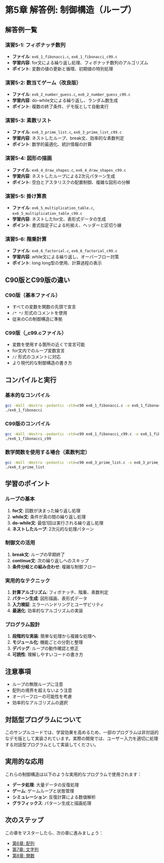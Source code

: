 # 第5章 解答例: 制御構造（ループ）

## 解答例一覧

### 演習5-1: フィボナッチ数列
- **ファイル**: `ex6_1_fibonacci.c`, `ex6_1_fibonacci_c99.c`
- **学習内容**: for文による繰り返し処理、フィボナッチ数列のアルゴリズム
- **ポイント**: 変数の値の更新と循環、初期値の特別処理

### 演習5-2: 数当てゲーム（改良版）
- **ファイル**: `ex6_2_number_guess.c`, `ex6_2_number_guess_c99.c`
- **学習内容**: do-while文による繰り返し、ランダム数生成
- **ポイント**: 複数の終了条件、デモ版として自動実行

### 演習5-3: 素数リスト
- **ファイル**: `ex6_3_prime_list.c`, `ex6_3_prime_list_c99.c`
- **学習内容**: ネストしたループ、break文、効率的な素数判定
- **ポイント**: 数学的最適化、統計情報の計算

### 演習5-4: 図形の描画
- **ファイル**: `ex6_4_draw_shapes.c`, `ex6_4_draw_shapes_c99.c`
- **学習内容**: ネストしたループによる2次元パターン生成
- **ポイント**: 空白とアスタリスクの配置制御、複雑な図形の分解

### 演習5-5: 掛け算表
- **ファイル**: `ex6_5_multiplication_table.c`, `ex6_5_multiplication_table_c99.c`
- **学習内容**: ネストしたfor文、表形式データの生成
- **ポイント**: 書式指定子による桁揃え、ヘッダーと区切り線

### 演習5-6: 階乗計算
- **ファイル**: `ex6_6_factorial.c`, `ex6_6_factorial_c99.c`
- **学習内容**: while文による繰り返し、オーバーフロー対策
- **ポイント**: long long型の使用、計算過程の表示

## C90版とC99版の違い

### C90版（基本ファイル）
- すべての変数を関数の先頭で宣言
- `/* */` 形式のコメントを使用
- 従来のCの制御構造に準拠

### C99版（_c99.cファイル）
- 変数を使用する箇所の近くで宣言可能
- for文内でのループ変数宣言
- `//` 形式のコメントに対応
- より現代的な制御構造の書き方

## コンパイルと実行

### 基本的なコンパイル
```bash
gcc -Wall -Wextra -pedantic -std=c90 ex6_1_fibonacci.c -o ex6_1_fibonacci
./ex6_1_fibonacci
```

### C99版のコンパイル
```bash
gcc -Wall -Wextra -pedantic -std=c99 ex6_1_fibonacci_c99.c -o ex6_1_fibonacci_c99
./ex6_1_fibonacci_c99
```

### 数学関数を使用する場合（素数判定）
```bash
gcc -Wall -Wextra -pedantic -std=c90 ex6_3_prime_list.c -o ex6_3_prime_list -lm
./ex6_3_prime_list
```

## 学習のポイント

### ループの基本
1. **for文**: 回数が決まった繰り返し処理
2. **while文**: 条件が真の間の繰り返し処理
3. **do-while文**: 最低1回は実行される繰り返し処理
4. **ネストしたループ**: 2次元的な処理パターン

### 制御文の活用
1. **break文**: ループの早期終了
2. **continue文**: 次の繰り返しへのスキップ
3. **条件分岐との組み合わせ**: 複雑な制御フロー

### 実用的なテクニック
1. **計算アルゴリズム**: フィボナッチ、階乗、素数判定
2. **パターン生成**: 図形描画、表形式データ
3. **入力検証**: エラーハンドリングとユーザビリティ
4. **最適化**: 効率的なアルゴリズムの実装

### プログラム設計
1. **段階的な実装**: 簡単な処理から複雑な処理へ
2. **モジュール化**: 機能ごとの分割と整理
3. **デバッグ**: ループの動作確認と修正
4. **可読性**: 理解しやすいコードの書き方

## 注意事項

- ループの無限ループに注意
- 配列の境界を超えないよう注意
- オーバーフローの可能性を考慮
- 効率的なアルゴリズムの選択

## 対話型プログラムについて

このサンプルコードでは、学習効果を高めるため、一部のプログラムは非対話的なデモ版として実装されています。実際の開発では、ユーザー入力を適切に処理する対話型プログラムとして実装してください。

## 実用的な応用

これらの制御構造は以下のような実用的なプログラムで使用されます：

- **データ処理**: 大量データの反復処理
- **ゲーム**: ゲームループと状態管理
- **シミュレーション**: 反復計算による数値解析
- **グラフィックス**: パターン生成と描画処理

## 次のステップ

この章をマスターしたら、次の章に進みましょう：
- [第6章: 配列](../arrays/)
- [第7章: 文字列](../strings/)
- [第8章: 関数](../functions/)